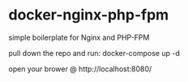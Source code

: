 # docker-nginx-php-fpm
simple boilerplate for Nginx and PHP-FPM

pull down the repo and run:
docker-compose up -d

open your brower @ http://localhost:8080/ 
